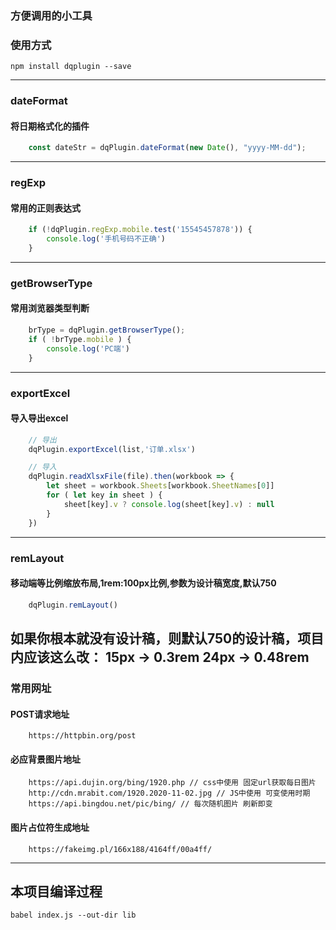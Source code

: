 ### 方便调用的小工具
### 使用方式
`npm install dqplugin --save`

--------

### dateFormat
#### 将日期格式化的插件
```js
    const dateStr = dqPlugin.dateFormat(new Date(), "yyyy-MM-dd");
```
--------

### regExp
#### 常用的正则表达式
```js
    if (!dqPlugin.regExp.mobile.test('15545457878')) {
        console.log('手机号码不正确')
    }
```
--------

### getBrowserType
#### 常用浏览器类型判断
```js
    brType = dqPlugin.getBrowserType();
    if ( !brType.mobile ) {
        console.log('PC端')
    }
```
--------

### exportExcel
#### 导入导出excel
```js
    // 导出
    dqPlugin.exportExcel(list,'订单.xlsx')

    // 导入
    dqPlugin.readXlsxFile(file).then(workbook => {
        let sheet = workbook.Sheets[workbook.SheetNames[0]]
        for ( let key in sheet ) {
            sheet[key].v ? console.log(sheet[key].v) : null
        }
    })
```
--------

### remLayout
#### 移动端等比例缩放布局,1rem:100px比例,参数为设计稿宽度,默认750
```js
    dqPlugin.remLayout()
```
如果你根本就没有设计稿，则默认750的设计稿，项目内应该这么改：
15px -> 0.3rem
24px -> 0.48rem
--------

### 常用网址
#### POST请求地址
```  
    https://httpbin.org/post
```
#### 必应背景图片地址
```  
    https://api.dujin.org/bing/1920.php // css中使用 固定url获取每日图片
    http://cdn.mrabit.com/1920.2020-11-02.jpg // JS中使用 可变使用时期
    https://api.bingdou.net/pic/bing/ // 每次随机图片 刷新即变
```
#### 图片占位符生成地址
```  
    https://fakeimg.pl/166x188/4164ff/00a4ff/
```
--------

## 本项目编译过程
```
babel index.js --out-dir lib
```

